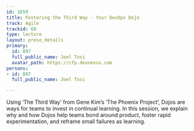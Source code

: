 ```yaml
---
id: 1659
title: Fostering the Third Way - Your DevOps Dojo
track: Agile
trackid: 68
type: lecture
layout: preso_details
primary:
  id: 897
  full_public_name: Joel Tosi
  avatar_path: https://cfp.devnexus.com
persons:
- id: 897
  full_public_name: Joel Tosi

---
```

Using ‘The Third Way’ from Gene Kim’s ‘The Phoenix Project’, Dojos are ways for teams to invest in continual learning. In this session, we explain why and how Dojos help teams bond around product, foster rapid experimentation, and reframe small failures as learning.